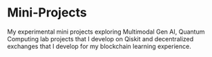 # Mini-Projects
My experimental mini projects exploring Multimodal Gen AI, Quantum Computing lab projects that I develop on Qiskit and decentralized exchanges that I develop for my blockchain learning experience.

